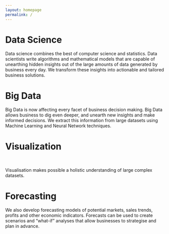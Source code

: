```yaml
---
layout: homepage
permalink: /
---
```

    
<div id="main" role="main">
  <div class="wrap">
    <div class="page-title">
            <h1></h1>
    </div>

<div class="archive-wrap">
<div class="page-content">
<div class="tiles">

<div class="tile">
  <h1>Data Science</h1>
  <p>Data science combines the best of computer science and statistics. Data scientists write algorithms and mathematical models that are capable of unearthing hidden insights out of the large amounts of data generated by business every day. We transform these insights into actionable and tailored business solutions.</p>
</div><!-- /.tile -->

<div class="tile">
  <h1>Big Data</h1>
  <p>Big Data is now affecting every facet of business decision making. Big Data allows business to dig even deeper, and unearth new insights and make informed decisions. We extract this information from large datasets using Machine Learning and Neural Network techniques.</p>
</div><!-- /.tile -->

<div class="tile">
  <h1>Visualization</h1>
  <p>Visualisation makes possible a holistic understanding of large complex datasets.</p>
</div><!-- /.tile -->

<div class="tile">
  <h1>Forecasting</h1>
  <p>We also develop forecasting models of potential markets, sales trends, profits and other economic indicators. Forecasts can be used to create scenarios and “what-if” analyses that allow businesses to strategise and plan in advance.</p>
</div><!-- /.tile -->

</div><!-- /.tiles -->
</div><!-- /.page-content -->
</div><!-- /.archive-wrap -->

</div><!-- /.wrap -->
</div><!-- /#main -->
